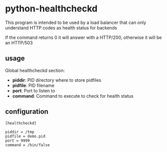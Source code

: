 # python-healthcheckd

This program is intended to be used by a load balancer that can only understand HTTP codes as health status for backends

If the command returns 0 it will answer with a HTTP/200, otherwise it will be an HTTP/503

## usage

Global healthcheckd section:
* **piddir**: PID directory where to store pidfiles
* **pidfile**: PID filename
* **port**: Port to listen to
* **command**: Command to execute to check for health status

## configuration

```
[healthcheckd]

piddir = /tmp
pidfile = demo.pid
port = 9999
command = /bin/false
```
